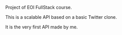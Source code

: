 Project of EOI FullStack course.

This is a scalable API based on a basic Twitter clone.

It is the very first API made by me.